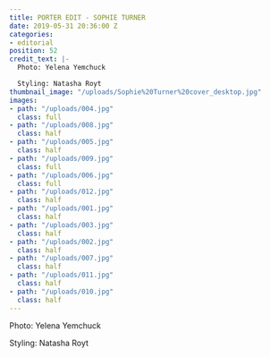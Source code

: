 ```yaml
---
title: PORTER EDIT - SOPHIE TURNER
date: 2019-05-31 20:36:00 Z
categories:
- editorial
position: 52
credit_text: |-
  Photo: Yelena Yemchuck

  Styling: Natasha Royt
thumbnail_image: "/uploads/Sophie%20Turner%20cover_desktop.jpg"
images:
- path: "/uploads/004.jpg"
  class: full
- path: "/uploads/008.jpg"
  class: half
- path: "/uploads/005.jpg"
  class: half
- path: "/uploads/009.jpg"
  class: full
- path: "/uploads/006.jpg"
  class: full
- path: "/uploads/012.jpg"
  class: half
- path: "/uploads/001.jpg"
  class: half
- path: "/uploads/003.jpg"
  class: half
- path: "/uploads/002.jpg"
  class: half
- path: "/uploads/007.jpg"
  class: half
- path: "/uploads/011.jpg"
  class: half
- path: "/uploads/010.jpg"
  class: half
---
```


Photo: Yelena Yemchuck

Styling: Natasha Royt